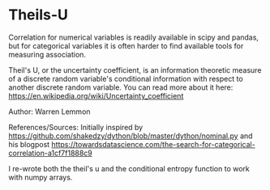# Theils-U

Correlation for numerical variables is readily available in scipy and pandas, but for categorical variables it is often harder to find available tools for measuring association.

Theil's U, or the uncertainty coefficient, is an information theoretic measure of a discrete random variable's conditional information with respect to another discrete random variable. You can read more about it here: https://en.wikipedia.org/wiki/Uncertainty_coefficient

Author: Warren Lemmon

References/Sources:
Initially inspired by https://github.com/shakedzy/dython/blob/master/dython/nominal.py and his blogpost https://towardsdatascience.com/the-search-for-categorical-correlation-a1cf7f1888c9

I re-wrote both the theil's u and the conditional entropy function to work with numpy arrays.


